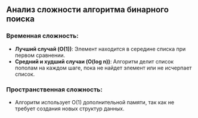 ## Анализ сложности алгоритма бинарного поиска

### Временная сложность:
- **Лучший случай (O(1))**: Элемент находится в середине списка при первом сравнении.
- **Средний и худший случаи (O(log n))**: Алгоритм делит список пополам на каждом шаге, пока не найдет элемент или не исчерпает список.

### Пространственная сложность:
- Алгоритм использует O(1) дополнительной памяти, так как не требует создания новых структур данных.
